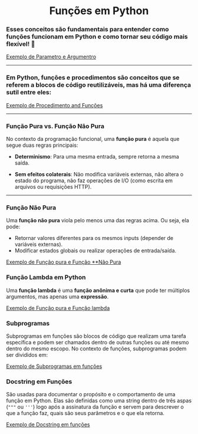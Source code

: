 <h1 align="center">Funções em Python</h1>

### Esses conceitos são fundamentais para entender como funções funcionam em Python e como tornar seu código mais flexível! 🚀

[Exemplo de Parametro e Argumentro](.paramentos_argumentos.md)

----

### Em Python, funções e procedimentos são conceitos que se referem a blocos de código reutilizáveis, mas há uma diferença sutil entre eles:

[Exemplo de Procedimento and Funções](.procedimento%20and%20funcoes.md)

----

### Função Pura vs. Função Não Pura
No contexto da programação funcional, uma **função pura** é aquela que segue duas regras principais:

* **Determinismo**: Para uma mesma entrada, sempre retorna a mesma saída.

* **Sem efeitos colaterais**: Não modifica variáveis externas, não altera o estado do programa, não faz operações de I/O (como escrita em arquivos ou requisições HTTP).

----

### Função Não Pura

Uma **função não pura** viola pelo menos uma das regras acima. Ou seja, ela pode:

* Retornar valores diferentes para os mesmos inputs (depender de variáveis externas).
* Modificar estados globais ou realizar operações de entrada/saída.

[Exemplo de Função pura e Função **Não Pura](.pura_and_inpura.md)

### Função Lambda em Python

Uma **função lambda** é uma **função anônima e curta** que pode ter múltiplos argumentos, mas apenas uma **expressão**.

[Exemplo de Função pura e Função lambda](.fun_lambda.md)

### Subprogramas 
Subprogramas em funções são blocos de código que realizam uma tarefa específica e podem ser chamados dentro de outras funções ou até mesmo dentro do mesmo escopo. No contexto de funções, subprogramas podem ser divididos em:

[Exemplo de Subprogramas em funções](subprograma.md)

### Docstring em Funções

São usadas para documentar o propósito e o comportamento de uma função em Python. Elas são definidas como uma string dentro de três aspas (`"""` ou `'''`) logo após a assinatura da função e servem para descrever o que a função faz, quais são seus parâmetros e o que ela retorna.

[Exemplo de Docstring em funções](subprograma.md)